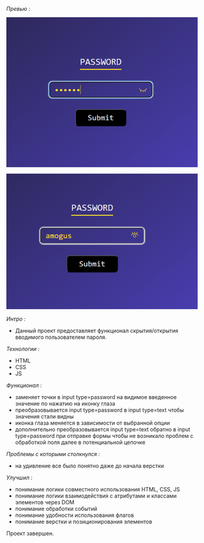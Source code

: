 *Превью :*

![preview image_1](https://github.com/KrepostnoyPunk/hideShowPassword/blob/main/previewImages/image1.png?raw=true)

![preview image_2](https://github.com/KrepostnoyPunk/hideShowPassword/blob/main/previewImages/image2.png?raw=true)

*Интро :*
- Данный проект предоставляет функционал скрытия/открытия вводимого пользователем пароля.

*Технологии* :
- HTML
- CSS
- JS

*Функционал :*
- заменяет точки в input type=password на видимое введенное значение по нажатию на иконку глаза
- преобразовывается input type=password в input type=text чтобы значения стали видны
- иконка глаза меняется в зависимости от выбранной опции
- дополнительно преобразовывается input type=text обратно в input type=password при отправке формы чтобы не возникало проблем с обработкой поля далее в потенциальной цепочке

*Проблемы с которыми столкнулся :*
- на удивление все было понятно даже до начала верстки

*Улучшил :*
- понимание логики совместного использования HTML, CSS, JS
- понимание логики взаимодействия с атрибутами и классами элементов через DOM
- понимание обработки событий
- понимание удобности использования флагов
- понимание верстки и позиционирования элементов

Проект завершен.
